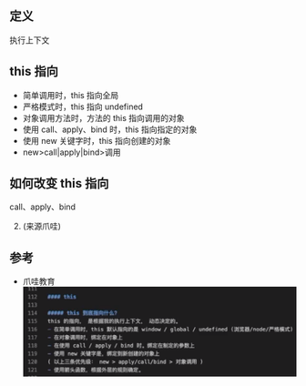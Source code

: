 ## 定义

执行上下文

## this 指向

- 简单调用时，this 指向全局
- 严格模式时，this 指向 undefined
- 对象调用方法时，方法的 this 指向调用的对象
- 使用 call、apply、bind 时，this 指向指定的对象
- 使用 new 关键字时，this 指向创建的对象
- new>call|apply|bind>调用

## 如何改变 this 指向

call、apply、bind

2. (来源爪哇)

## 参考

- 爪哇教育
  ![图片](爪哇.png)
